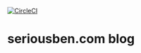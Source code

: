 [![CircleCI](https://circleci.com/gh/seriousben/seriousben.com/tree/master.svg?style=shield)](https://circleci.com/gh/seriousben/seriousben.com/tree/master)

# seriousben.com blog

